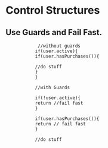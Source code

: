 # Control Structures

  ## Use Guards and Fail Fast.
  

    
                //without guards
               if(user.active){
               if(user.hasPurchases()){

               //do stuff
               }
               }

               //with Guards

               if(!user.active){
               return //fail fast
               }

               if(user.hasPurchases()){
               return // fail fast
               }

               //do stuff
   
